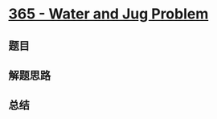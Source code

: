 # [365 - Water and Jug Problem](https://leetcode.com/problems/water-and-jug-problem/)

## 题目


## 解题思路


## 总结


